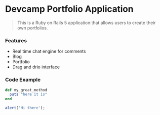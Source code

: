 # Devcamp Portfolio Application
> This is a Ruby on Rails 5 application that allows users to create their own portfolios.

### Features

- Real time chat engine for comments
- Blog
- Portfolio
- Drag and drio interface

### Code Example

```ruby
def my_great_method
  puts "here it is"
end
```

```javascript
alert('Hi there');
```